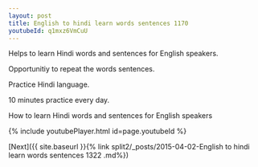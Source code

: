 ```yaml
---
layout: post
title: English to hindi learn words sentences 1170 
youtubeId: q1mxz6VmCuU
---
```

 
 
Helps to learn Hindi words and sentences for English speakers.

Opportunitiy to repeat the words sentences. 

Practice Hindi language. 
 
10 minutes practice every day. 
 
How to learn Hindi words and sentences for English speakers 
 
{% include youtubePlayer.html id=page.youtubeId %}
 
 
[Next]({{ site.baseurl }}{% link  split2/_posts/2015-04-02-English to hindi learn words sentences 1322 .md%})
 
